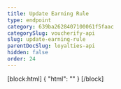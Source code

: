 ```yaml
---
title: Update Earning Rule
type: endpoint
category: 639ba2628407100061f5faac
categorySlug: voucherify-api
slug: update-earning-rule
parentDocSlug: loyalties-api
hidden: false
order: 24
---
```

[block:html]
{
  "html": "<style>\n[title=\"Toggle library\"] { \n  display: none; }\n.LanguagePicker-divider { \n  display: none; }\n.Playground-section3VTXuaYZivJK > .APISectionHeader3LN_-QIR0m7x {\n  display: none; }\n.LanguagePicker-languages1qVVo_v6AlP9 {\n  display: none; }\n</style>"
}
[/block]
